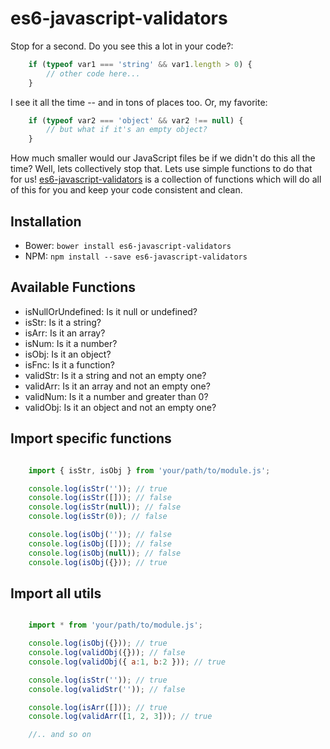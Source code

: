 # es6-javascript-validators #

Stop for a second. Do you see this a lot in your code?:

```js
	if (typeof var1 === 'string' && var1.length > 0) {
		// other code here...
	}
```

I see it all the time -- and in tons of places too. Or, my favorite:

```js
	if (typeof var2 === 'object' && var2 !== null) {
		// but what if it's an empty object?
	}
```

How much smaller would our JavaScript files be if we didn't do this all the time? Well, lets collectively stop that. Lets use simple functions to do that for us! [es6-javascript-validators](https://github.com/tsteuwer/es6-javascript-validators) is a collection of functions which will do all of this for you and keep your code consistent and clean.

## Installation ##

- Bower: `bower install es6-javascript-validators`
- NPM: `npm install --save es6-javascript-validators`

## Available Functions ##
- isNullOrUndefined: Is it null or undefined?
- isStr: Is it a string?
- isArr: Is it an array?
- isNum: Is it a number?
- isObj: Is it an object?
- isFnc: Is it a function?
- validStr: Is it a string and not an empty one?
- validArr: Is it an array and not an empty one?
- validNum: Is it a number and greater than 0?
- validObj: Is it an object and not an empty one?

## Import specific functions ##
```js

	import { isStr, isObj } from 'your/path/to/module.js';

	console.log(isStr('')); // true
	console.log(isStr([])); // false
	console.log(isStr(null)); // false
	console.log(isStr(0)); // false

	console.log(isObj('')); // false
	console.log(isObj([])); // false
	console.log(isObj(null)); // false
	console.log(isObj({})); // true
```

## Import all utils ##
```js

	import * from 'your/path/to/module.js';

	console.log(isObj({})); // true
	console.log(validObj({})); // false
	console.log(validObj({ a:1, b:2 })); // true

	console.log(isStr('')); // true
	console.log(validStr('')); // false

	console.log(isArr([])); // true
	console.log(validArr([1, 2, 3])); // true

	//.. and so on
```

